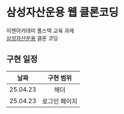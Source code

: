 # 삼성자산운용 웹 클론코딩

이젠아카데미 풀스택 교육 과제<br>
[삼성자산운용](https://www.samsungfund.com/etf/main.do) 클론 코딩

## 구현 일정

|   날짜   |   구현 범위   |
| :------: | :-----------: |
| 25.04.23 |     헤더      |
| 25.04.23 | 로그인 페이지 |
